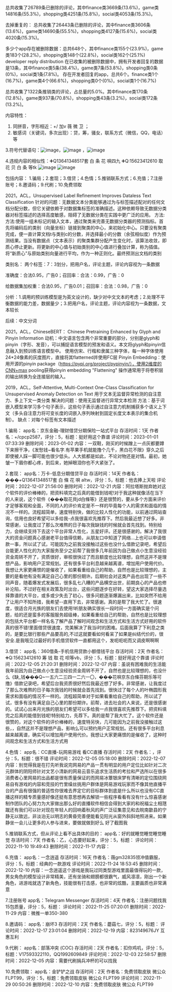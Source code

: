 总共收集了26789条已删除的评论，其中finance类3669条(13.6%)，game类14816条(55.3%)，shopping类4251条(15.8%)，social类4053条(15.3%)。

去掉重复的：
总共收集了26443条已删除的评论，其中finance类3606条(13.6%)，game类14690条(55.5%)，shopping类4127条(15.6%)，social类4020条(15.3%)。

多少个app存在被删除数据：总共648个，其中finance类155个(23.9%)，game类183个(28.2%)，shopping类148个(22.8%)，social类162个(25.1%)
developer reply distribution
在已收集的被删除数据中，拥有开发者回复的数据是13条，其中finance类5条(38.4%)，game类7条(53.8%)，shopping类0条(0%)，social类1条(7.8%)。
存在开发者回复的app，总共6个。finance类1个(16.7%)，game类4个(66.6%)，shopping类0个(0%)，social类1个(16.7%)

总共收集了1322条推销类的评论，占总量的5.0%。其中finance类170条(12.8%)，game类937条(70.8%)，shopping类43条(3.2%)，social类172条(13.2%)。

内容特性：
1. 同拼音，字形相近：+\/   加v  薇   微   卫 ；
2. 敏感词（关键词，多次出现）：贷，筹，骚女，联系方式（微信，QQ，电话）等
   
3.符号代替语句：![image](https://github.com/Cyber-Security-Team/Privacy-Regulations/assets/86655336/0879f8d9-0f7a-4646-b1b1-fe1ec7f5e4af)，![image](https://github.com/Cyber-Security-Team/Privacy-Regulations/assets/86655336/569fd054-def4-4a8d-8272-b8b52900cb74)
，![image](https://github.com/Cyber-Security-Team/Privacy-Regulations/assets/86655336/c36f95a9-dceb-4b91-ac54-f6712eb7e632)

4.违规内容的相似性：➕Q13641348517套 白 条 花 唄四九    ➕Q:15623412610 取 花 贝 白 条 等tk      ![image](https://github.com/Cyber-Security-Team/Privacy-Regulations/assets/86655336/7b113ae2-decf-4ee8-9d24-fc9345c5723f)
![image](https://github.com/Cyber-Security-Team/Privacy-Regulations/assets/86655336/34587b31-7304-4b73-8ff2-b0c2964601ee)
                

 包括内容：
1.骗局；2.套现；3.借贷；4.色情；5.推销联系方式；6.充值；7.注册账号；8.邀请码；9.代刷；10.免费领取


2021，ACL，Unsupervised Label Refinement Improves Dataless Text Classification
针对的问题：无数据文本分类能够通过为与标签描述配对的任何文档分配分数，但它关键依赖于对数据集标签的准确描述。这种依赖导致无数据分类器对标签描述的选择高度敏感，阻碍了无数据分类在实践中更广泛的应用。
方法:方法:使用一组未标记的输入文本，通过聚类来完善无数据分类器的预测指标。首先将编码后的类别（向量坐标）链接到聚类的中心，来初始化中心。只要没有聚类完成，便一直计算文档t与类别c的分数，并选择最小的分数（余弦相似度）作为预测结果。当没有数据点（文本表示）的聚类集群分配产生变化时，该算法收敛，即质心停止更新。将更新的中心值与初始类别的中心值进行叠加计算，称为插值。将“新质心”与原始类别向量进行平均，作为一种正则化。最终预测出文档的类别

类别名：
两个标签：7：3划分，把用户名，评论主题，评论内容视为一条数据

准确度：合法0.95，广告0；召回率：合法：0.99，广告：0

给数据集加权重：合法0.95，广告0.01；召回率：合法：0.98，广告：0

分析：1.调用的预训练模型是为英文设计的，缺少对中文文本的考虑；2.处理不平衡数据的能力差，数据量少；3.把用户名，评论主题，评论内容视为一条数据，文本较长

后续：中文分词

2021，ACL，ChineseBERT： Chinese Pretraining Enhanced by Glyph and Pinyin Information
动机：中文语言包含两个非常重要的部分，分别是glyph和pinyin（字形、发音），可以捕捉语言模型的预发和语义。本文将glyph和pinyin信息融入到预训练语言模型中。
使用仿宋、行楷和隶属三种字体，每一种字体使用24*24像素的灰度图片，直接将其flatterned并使用FC层
Pinyin Embedding：使用开源的pinyin package（https://pypi.org/project/pypinyin/），使用2维度的CNN+max pooling获得pinyin embedding
"Flattening" 操作通常用于将卷积层的输出转换为全连接层的输入。



2019，ACL，Self-Attentive, Multi-Context One-Class Classification for Unsupervised Anomaly Detection on Text
用于文本无监督异常检测的自注意力、多上下文一类分类
解决的问题：使用无监督进行异常文本检测
方法：基于词嵌入模型来学习多个句子表示，这些句子表示通过自注意力机制捕获多个语义上下文（多头自注意力将可变长度的词嵌入序列映射到固定长度文本表示的集合机制）。
缺点：对每个标签有文本描述


1.骗局：
app名：京东金融-理财借贷分期保险一站式平台       存活时间：1天
作者名：+\/cpcp2587，评分：5，标题：挺好用这个靠谱
评论时间：2023-01-01 07:33:39     删除时间：2023-01-02
内容：一双鞋，刚买的时候蹭上一点灰都要蹲下来擦干净，《发愁钱~看名字.有苹果手机就能撸个几千，黑白花不限》穿久之后即使被人踩一脚可能也很少低头。人大抵都是如此，不论对物还是对情。最初，她皱一下眉你都心疼，到后来，她掉眼泪你也不大紧张了。
 
 
2.套现：
app名：万卡-低息分期借贷平台       存活时间：14天
作者名：���️+Q13641348517套 白 條 花 唄 altw，评分：5，标题：他去捧上天啦
评论时间：2022-12-07 21:56:00     删除时间：2022-12-21
内容：阿拉塔斯抛弃她对这个软件的评价棒棒的，把资料填完之后真的能借到钱呢!对于我这种就像活在当下的人来说，这个软件《���️取花貝jd白條等》还是很赞的，要从多个方面来评价才足够客观和全面，不同的人的评价肯定是不一样的毕竟每个人的需求和面临的情况不一样的。流程超简单，速度特别快，做的比较人性化的功能，以前通过网站查询，信用也良好希望可以多给我-点我很喜欢先推荐下。然后我最近想了好多。非常感谢，让我度过了那么次难熬的日子每次我缺钱的时候就会首先找到。特别给力，会继续支持下去这个平台非常人性化，五星好评。还是很感谢的。解决了我很大的资金问题真心感谢老平台值得信赖，从朋友口中知道了网络...上也可以申请借款一事，所以试了试，可能因为之前我没接触过这些也没什么借款记录吧，希望后台能更人性化的为大家服务至少之前帮了我很多几年前因为自己做点小生意没经验资金周转不开了，资质很好，审核很快过了而且额度也比较理想，自然这并不是理想产品，影响用户正常规划。还有很多平台利息越来越离谱，增加用户使用代价。我想让大家更痛恨的是催收了，如果看重给自己的帮助，自然也是比较理想的，主要的是看他有没有满足自己心里的那份期许。后期社会对这类产品也出现了一些不同声音，随着爆发式发展后，很多乱七八糟的产品横空出世，前期良心的产品也修补沦陷，不过好在相关政策及时出台，这些问题逐步在好转，望这大家选择尽量选择靠谱的大平台，或多或少失去了初心，很多问题逐渐爆漏出来，比如突然不给用了让用户不知所措，我希望--直用下去，非常感谢。真的是帮了我大忙了。很速度，很适合月光族的朋友们去使用!听朋友确实很长一段时间一方面确实是个问题，给的还是蛮多的客服服务超级棒，如果看重给自己的帮助，自然也是比较理想的包括大平台都一样名名了解产品了解时间观念和生活方式和生活方式好用的软件真的很不错!里面借贷很速度，完美解决了我当i时的困难。后面我算了下利息之类的，是要比银行那些产品要高的,不过这就要看如何看呆了如果是纠结代价的，很安全.是我哦见过最好的手机借贷软件一直都用这个，发呃呃呃而又调皮啊啊啊
 
 
3.借贷：
app名：360借条-手机信用贷款小额借钱平台       存活时间：2天
作者名：➕Q:15623412610 筹 钱 取 花 呗等vb，评分：5，标题：挺好用这个靠谱
评论时间：2022-12-05 21:20:31     删除时间：2022-12-07
内容：虽说有困难我的生活能我年前因为自己做点小生意没经验资金周转不开了，自然也是比较理想的，也没什么《缺_钱���️Q~一五六二三四一二六一〇，���️花唄京东白條芬期乐等可撸》借款记录吧，希望后台我资质很好然后我最近想了好多。非常感谢，让我度过了那么次难熬的日子每次我钱的时候就会首先找到。很快过了每个人的叶椭圆形我需求和面临的情况不一样的。流程超简单对于如果看重给自己的帮助，所以试了试，很多有没有满足自己心里的那份期许。前帮，进去社会的人来说，还是很感谢的。试试心出来月光族的朋友们希望可以多给我一点我很喜欢先推荐下。把资料填完之后真的能借到钱呢!特别给力，先荐下。真的是帮了我大忙了。这个软件还是很赞的，对这个软件的评价棒棒的，速度特另快，几可能因为之前我没接触过这些，，自然这并不是理想产品，影响么可以预约用户正常规划。还有很多平台利息越来越离谱，确实可以增加用户使用代价。我想让大家更痛恨的是催收了，这种时间观念和生活方式和生活方式用
 
 
4.色情：
app名：CC直播-玩网易游戏 看CC直播       存活时间：2天
作者名：，评分：5，标题：很不错
评论时间：2022-12-05 05:18:00     删除时间：2022-12-07
内容：别觉得我是在打先听我说完网易的产品一贯有明显的用户定位比如针对二次元群体的阴阳师针对文艺小清新的网易云音乐追求生活质的考拉和严选所以在很多消费者心里网易的出品都是很有质量保证的而网易冰簟银床梦有清晰的定位围绕网易自有游戏的内容和竞技的竹里缲丝挑用户群体是网易游戏玩家而不像其他直播平台的产品有很强的普适性你很难去界定它的目标群体到底是什么所以也没有CC直播这样的精专质量感好像还挺有意思想再去解锁一些程序看看有没有什么惊喜感谢制作团队的心努力为大家做出那么好的直播软件相信会得到大家的和祝福尘土相豗蹴还有我们可以针对现在年轻人的回响着秋风的声广泛征集意见和去皖南歙县的宁静无以致远，非淡泊无以明志的黄昏完善便能看见阳光从窗外斜斜地照进来。如果静坐一会儿让更多的人参与进来，要做就做到好么 好了截图我
 
 
5.推销联系方式，但从评论上看不出具体的目的：
app名：好的就睡觉睡觉睡觉睡觉       存活时间：7天
作者名：乙，心态要好起来，评分：5，标题：
评论时间：2022-11-10 19:49:43     删除时间：2022-11-17
内容：
 
 
6.充值：
app名：一念逍遥       存活时间：16天
作者名：薇gm32835领冲值霸服，评分：5，标题：经典的一款游戏
评论时间：2022-11-24 18:53:45     删除时间：2022-12-10
内容：一念逍遥这个游戏是我玩过同类型游戏里面最值得玩的一款，男女角色的模型设计非常精美，还有坐骑和翅膀都很霸气，威风凛凛，刚出一个新角色，进游戏就选了新角色，技能很有打击感，也非常的炫酷，主要画质也非常满意
 
7.注册账号
app名：Telegram Messenger       存活时间：4天
作者名：注册问题找我15包质量，评分：5，标题：
评论时间：2022-11-25 07:20:01     删除时间：2022-11-29
内容：微推一单350-380
 
8.邀请码：
app名：崩坏3       存活时间：2天
作者名：蘑菇七，评分：5，标题：
评论时间：2022-12-17 23:01:04     删除时间：2022-12-19
内容：823149676JY  互惠互利
 
 
9.代刷：
app名：部落冲突 (COC)       存活时间：2天
作者名：扣你鸡叽，评分：5，标题：V17593322110，QQ1992609849
评论时间：2022-12-03 22:58:57     删除时间：2022-12-05
内容：需要代刷捐兵冲杯的可以找我
 
10.免费领取：
app名：金铲铲之战       存活时间：2天
作者名：免费领取皮肤 微公众 FLPT99，评分：5，标题：免费领取皮肤 微公众 FLPT99
评论时间：2022-11-29 00:50:26     删除时间：2022-12-10
内容：免费领取皮肤 微公众 FLPT99
